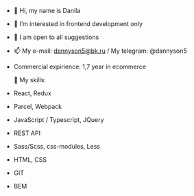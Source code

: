 - 👋 Hi, my name is Danila
- 👀 I’m interested in frontend development only
- 🤑 I am open to all suggestions
- 📫 My e-mail: dannyson5@bk.ru / My telegram: @dannyson5
- Commercial expirience: 1,7 year in ecommerce

  🤖 My skills: 
- React, Redux
- Parcel, Webpack
- JavaScript / Typescript, JQuery
- REST API
- Sass/Scss, css-modules, Less
- HTML, CSS
- GIT
- BEM

